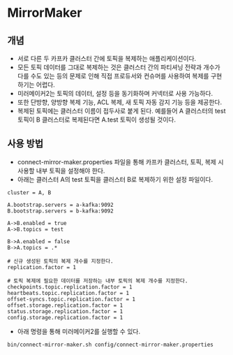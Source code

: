 # MirrorMaker

## 개념

* 서로 다른 두 카프카 클러스터 간에 토픽을 복제하는 애플리케이션이다.
* 모든 토픽 데이터를 그대로 복제하는 것은 클러스터 간의 파티셔닝 전략과 개수가 다를 수도 있는 등의 문제로 인해 직접 프로듀서와 컨슈머를 사용하여 복제를 구현하기는 어렵다.
* 미러메이커2는 토픽의 데이터, 설정 등을 동기화하며 커넥터로 사용 가능하다.
* 또한 단방향, 양방향 복제 기능, ACL 복제, 새 토픽 자동 감지 기능 등을 제공한다.
* 복제된 토픽에는 클러스터 이름이 접두사로 붙게 된다. 예를들어 A 클러스터의 test 토픽이 B 클러스터로 복제된다면 A.test 토픽이 생성될 것이다.

## 사용 방법

* connect-mirror-maker.properties 파일을 통해 카프카 클러스터, 토픽, 복제 시 사용할 내부 토픽을 설정해야 한다.
* 아래는 클러스터 A의 test 토픽을 클러스터 B로 복제하기 위한 설정 파일이다.

```properties
cluster = A, B

A.bootstrap.servers = a-kafka:9092
B.bootstrap.servers = b-kafka:9092

A->B.enabled = true
A->B.topics = test

B->A.enabled = false
B->A.topics = .*

# 신규 생성된 토픽의 복제 개수를 지정한다.
replication.factor = 1

# 토픽 복제에 필요한 데이터를 저장하는 내부 토픽의 복제 개수를 지정한다.
checkpoints.topic.replication.factor = 1
heartbeats.topic.replication.factor = 1
offset-syncs.topic.replication.factor = 1
offset.storage.replication.factor = 1
status.storage.replication.factor = 1
config.storage.replication.factor = 1
```

* 아래 명령을 통해 미러메이커2를 실행할 수 있다.

```
bin/connect-mirror-maker.sh config/connect-mirror-maker.properties
```
